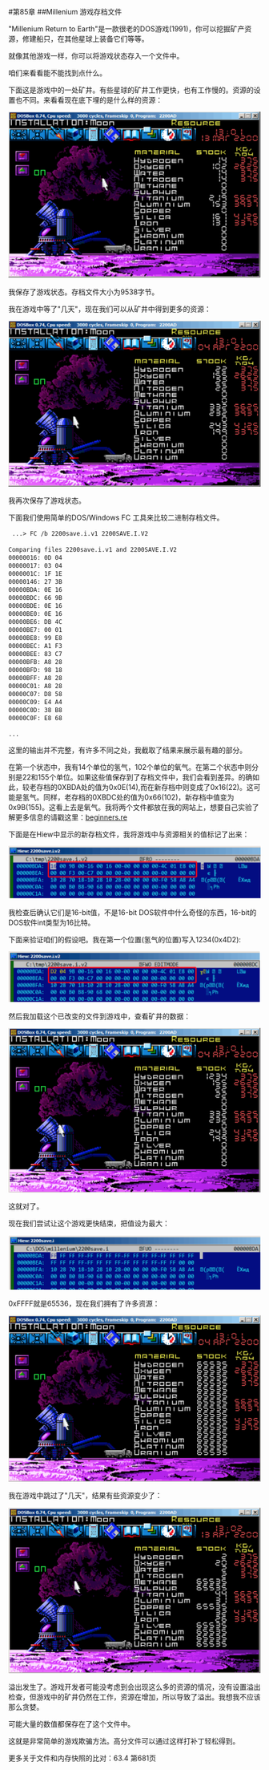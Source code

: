 #第85章
##Millenium 游戏存档文件

"Millenium Return to Earth"是一款很老的DOS游戏(1991)，你可以挖掘矿产资源，修建船只，在其他星球上装备它们等等。

就像其他游戏一样，你可以将游戏状态存入一个文件中。

咱们来看看能不能找到点什么。

下面这是游戏中的一处矿井。有些星球的矿井工作更快，也有工作慢的。资源的设置也不同。来看看现在底下埋的是什么样的资源：

![](img/85-1.png)

我保存了游戏状态。存档文件大小为9538字节。

我在游戏中等了"几天"，现在我们可以从矿井中得到更多的资源：

![](img/85-2.png)

我再次保存了游戏状态。

下面我们使用简单的DOS/Windows FC 工具来比较二进制存档文件。

```
￼...> FC /b 2200save.i.v1 2200SAVE.I.V2

Comparing files 2200save.i.v1 and 2200SAVE.I.V2
00000016: 0D 04
00000017: 03 04
0000001C: 1F 1E
00000146: 27 3B
00000BDA: 0E 16
00000BDC: 66 9B
00000BDE: 0E 16
00000BE0: 0E 16
00000BE6: DB 4C
00000BE7: 00 01
00000BE8: 99 E8
00000BEC: A1 F3
00000BEE: 83 C7
00000BFB: A8 28
00000BFD: 98 18
00000BFF: A8 28
00000C01: A8 28
00000C07: D8 58
00000C09: E4 A4
00000C0D: 38 B8
00000C0F: E8 68

...
```
这里的输出并不完整，有许多不同之处，我截取了结果来展示最有趣的部分。

在第一个状态中，我有14个单位的氢气，102个单位的氧气。在第二个状态中则分别是22和155个单位。如果这些值保存到了存档文件中，我们会看到差异。的确如此，较老存档的0XBDA处的值为0x0E(14),而在新存档中则变成了0x16(22)。这可能是氢气。同样，老存档的0XBDC处的值为0x66(102)，新存档中值变为0x9B(155)。这看上去是氧气。我将两个文件都放在我的网站上，想要自己实验了解更多信息的请戳这里：[beginners.re](http://beginners.re/examples/millenium_DOS_game/)

下面是在Hiew中显示的新存档文件，我将游戏中与资源相关的值标记了出来：

![](img/85-3.png)

我检查后确认它们是16-bit值，不是16-bit DOS软件中什么奇怪的东西，16-bit的DOS软件int类型为16比特。

下面来验证咱们的假设吧。我在第一个位置(氢气的位置)写入1234(0x4D2):

![](img/85-4.png)

然后我加载这个已改变的文件到游戏中，查看矿井的数据：

![](img/85-5.png)

这就对了。


现在我们尝试让这个游戏更快结束，把值设为最大：

![](img/85-6.png)

0xFFFF就是65536，现在我们拥有了许多资源：

![](img/85-7.png)

我在游戏中跳过了"几天"，结果有些资源变少了：

![](img/85-8.png)

溢出发生了。游戏开发者可能没考虑到会出现这么多的资源的情况，没有设置溢出检查，但游戏中的矿井仍然在工作，资源在增加，所以导致了溢出。我想我不应该那么贪婪。

可能大量的数值都保存在了这个文件中。

这就是非常简单的游戏欺骗方法。高分文件可以通过这样打补丁轻松得到。

更多关于文件和内存快照的比对：63.4 第681页
